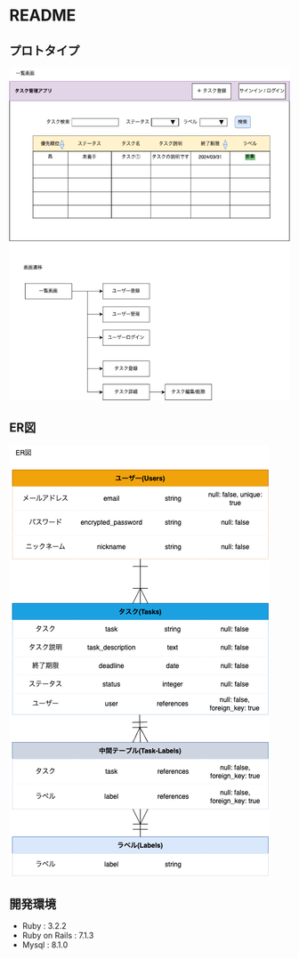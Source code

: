 # README

## プロトタイプ
![プロトタイプ](_doc/prototype.png)

## ER図
![ER図](_doc/ER.png)

## 開発環境
- Ruby : 3.2.2
- Ruby on Rails : 7.1.3
- Mysql : 8.1.0
